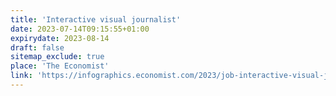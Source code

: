 ```yaml
---
title: 'Interactive visual journalist'
date: 2023-07-14T09:15:55+01:00
expirydate: 2023-08-14
draft: false
sitemap_exclude: true
place: 'The Economist'
link: 'https://infographics.economist.com/2023/job-interactive-visual-journalist-mat-cover/'
---
```


